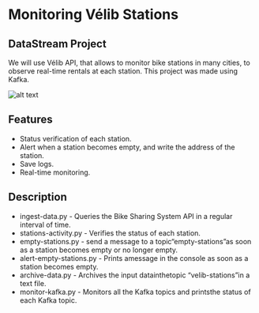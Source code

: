 # Monitoring Vélib Stations
## DataStream Project

We will use Vélib API, that allows to monitor bike stations in many cities, to observe real-time rentals at each station.
This project was made using Kafka.

![alt text](https://play-lh.googleusercontent.com/hlBBO-dmeIbAriEsyzJMDkJx9gYCsfB-LMSiYSJqTrc57_gpxAk6pDM358TMhkKVkw)

## Features

- Status verification of each station.
- Alert when a station becomes empty, and write the address of the station.
- Save logs.
- Real-time monitoring.

## Description

- ingest-data.py - Queries the Bike Sharing System API in a regular interval of time.
- stations-activity.py - Verifies the status of each station.
- empty-stations.py - send a message to a topic“empty-stations”as soon as a station becomes empty or no longer empty.
- alert-empty-stations.py - Prints amessage in the console as soon as a station becomes empty.
- archive-data.py - Archives the input datainthetopic “velib-stations”in a text file.
- monitor-kafka.py - Monitors all the Kafka topics and printsthe status of each Kafka topic.
